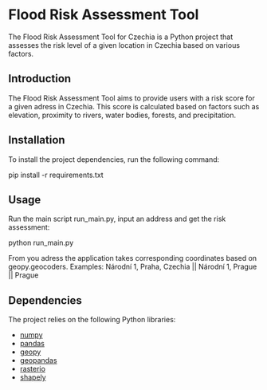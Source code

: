# Flood Risk Assessment Tool

The Flood Risk Assessment Tool for Czechia is a Python project that assesses the risk level of a given location in Czechia based on various factors.

## Introduction

The Flood Risk Assessment Tool aims to provide users with a risk score for a given adress in Czechia. This score is calculated based on factors such as elevation, proximity to rivers, water bodies, forests, and precipitation.

## Installation

To install the project dependencies, run the following command:

pip install -r requirements.txt

## Usage

Run the main script run_main.py, input an address and get the risk assessment:

python run_main.py

From you adress the application takes corresponding coordinates based on geopy.geocoders.
Examples: Národní 1, Praha, Czechia || Národní 1, Prague || Prague

## Dependencies

The project relies on the following Python libraries:

- [numpy](https://numpy.org/)
- [pandas](https://pandas.pydata.org/)
- [geopy](https://geopy.readthedocs.io/)
- [geopandas](https://geopandas.org/)
- [rasterio](https://rasterio.readthedocs.io/)
- [shapely](https://shapely.readthedocs.io/)
